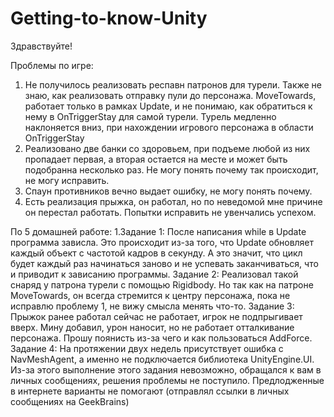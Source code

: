 # Getting-to-know-Unity
Здравствуйте!

Проблемы по игре:
1. Не получилось реализовать респавн патронов для турели. Также не знаю, как реализовать отправку пули до персонажа. MoveTowards, работает только в рамках Update, и не понимаю, как обратиться к нему в OnTriggerStay для самой турели. Турель медленно наклоняется вниз, при нахождении игрового персонажа в области OnTriggerStay
2. Реализовано две банки со здоровьем, при подъеме любой из них пропадает первая, а вторая остается на месте и может быть подобранна несколько раз. Не могу понять почему так происходит, не могу исправить.
3. Спаун противников вечно выдает ошибку, не могу понять почему.
4. Есть реализация прыжка, он работал, но по неведомой мне причине он перестал работать. Попытки исправить не увенчались успехом.

По 5 домашней работе:
1.Задание 1: После написания while в Update программа зависла. Это происходит из-за того, что Update обновляет каждый объект с частотой кадров в секунду. А это значит, что цикл будет каждый раз начинаться заново и не успевать заканчиваться, что и приводит к зависанию программы.
Задание 2: Реализовал такой снаряд у патрона турели с помощью Rigidbody. Но так как на патроне MoveTowards, он всегда стремится к центру персонажа, пока не исправлю проблему 1, не вижу смысла менять что-то.
Задание 3: Прыжок ранее работал сейчас не работает, игрок не подпрыгивает вверх. Мину добавил, урон наносит, но не работает отталкивание персонажа. Прошу поянисть из-за чего и как пользоваться AddForce.
Задание 4: На протяжении двух недель присутствует ошибка с NavMeshAgent, а именно не подключается библиотека UnityEngine.UI. Из-за этого выполнение этого задания невозможно, обращался к вам в личных сообщениях, решения проблемы не поступило. Предлодженные в интернете варианты не помогают (отправлял ссылки в личных сообщениях на GeekBrains)
